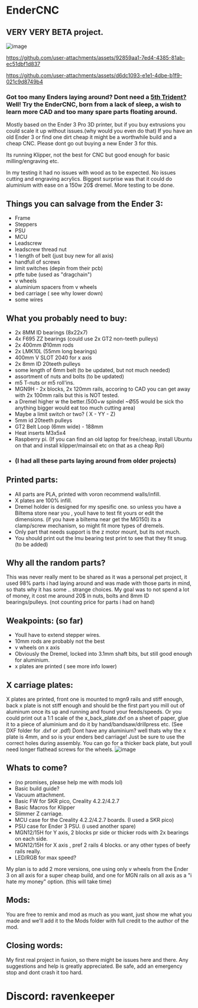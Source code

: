 # EnderCNC

## VERY VERY BETA project.

![image](https://github.com/user-attachments/assets/de257c63-5e4d-4829-91a2-60f41d26e5db)





https://github.com/user-attachments/assets/92859aa1-7ed4-4385-81ab-ec51dbf1d837


https://github.com/user-attachments/assets/d6dc1093-e1e1-4dbe-b1f9-021c9d8749b4


### Got too many Enders laying around? Dont need a [5th Trident?](https://github.com/yell3D/Ender3dent) Well! Try the EnderCNC, born from a lack of sleep, a wish to learn more CAD and too many spare parts floating around.

Mostly based on the Ender 3 Pro 3D printer, but if you buy extrusions you could scale it up without issues.(why would you even do that) If you have an old Ender 3 or find one dirt cheap it might be a worthwhile build and a cheap CNC. Please dont go out buying a new Ender 3 for this.

Its running Klipper, not the best for CNC but good enough for basic milling/engraving etc.

In my testing it had no issues with wood as to be expected. No issues cutting and engraving acrylics. Biggest surprise was that it could do aluminium with ease on a 150w 20$ dremel. More testing to be done.

## Things you can salvage from the Ender 3:

* Frame
* Steppers
* PSU
* MCU
* Leadscrew
* leadscrew thread nut
* 1 length of belt (just buy new for all axis)
* handfull of screws
* limit switches (depin from their pcb)
* ptfe tube (used as "dragchain")
* v wheels
* aluminium spacers from v wheels
* bed carriage ( see why lower down)
* some wires


## What you probably need to buy:

* 2x 8MM ID bearings (8x22x7)
* 4x F695 ZZ bearings (could use 2x GT2 non-teeth pulleys)
* 2x 400mm Ø10mm rods
* 2x LMK10L (55mm long bearings) 
* 400mm V SLOT 2040 for x axis
* 2x 8mm ID 20teeth pulleys
* some length of 6mm belt (to be updated, but not much needed)
* assortment of nuts and bolts (to be updated)
* m5 T-nuts or m5 roll'ins.
* MGN9H - 2x blocks, 2x 120mm rails, accoring to CAD you can get away with 2x 100mm rails but this is NOT tested.  
* a Dremel higher w the better.(500+w spindel ~Ø55 would be sick tho anything bigger would eat too much cutting area)
* Maybe a limit switch or two? ( X - YY - Z)
* 5mm id 20teeth pulleys
* GT2 Belt Loop (6mm wide) - 188mm
* Heat inserts M3x5x4
* Raspberry pi. (If you can find an old laptop for free/cheap, install Ubuntu on that and install klipper/mainsail etc on that as a cheap Rpi) 
* ### (I had all these parts laying around from older projects)

## Printed parts:

* All parts are PLA, printed with voron recommend walls/infill. 
* X plates are 100% infill.
* Dremel holder is designed for my spesific one. so unless you have a Biltema store near you , youll have to test fit yours or edit the dimensions. (if you have a biltema near get the MG150) its a clamp/screw mechanism, so might fit more types of dremels.
* Only part that needs support is the z motor mount, but its not much.
* You should print out the lmu bearing test print to see that they fit snug. (to be added)



## Why all the random parts? 

This was never really ment to be shared as it was a personal pet project, it used 98% parts i had laying around and was made with those parts in mind, so thats why it has some
.. strange choices. My goal was to not spend a lot of money, it cost me around 20$ in nuts, bolts and 8mm ID bearings/pulleys.  (not counting price for parts i had on hand)

## Weakpoints: (so far)

* Youll have to extend stepper wires. 
* 10mm rods are probably not the best
* v wheels on x axis
* Obviously the Dremel, locked into 3.1mm shaft bits, but still good enough for aluminium.
* x plates are printed ( see more info lower) 

## X carriage plates: 

X plates are printed, front one is mounted to mgn9 rails and stiff enough, back x plate is not stiff enough and should be the first part you mill out of aluminum once its up and running and found your feeds/speeds. Or you could print out a 1:1 scale of the x_back_plate.dxf on a sheet of paper, glue it to a piece of aluminium and do it by hand/bandsaw/drillpress etc. (See DXF folder for .dxf or .pdf)
Dont have any aluminium? well thats why the x plate is 4mm, and so is your enders bed carriage! Just be sure to use the correct holes during assembly. You can go for a thicker back plate, but youll need longer flathead screws for the wheels.
![image](https://github.com/user-attachments/assets/c4f19946-c595-4232-bdd7-9e3ad63d106a)



## Whats to come?
* (no promises, please help me with mods lol) 
* Basic build guide?
* Vacuum attachment.
* Basic FW for SKR pico, Creality 4.2.2/4.2.7
* Basic Macros for Klipper
* Slimmer Z carriage.
* MCU case for the Creality 4.2.2/4.2.7 boards. (I used a SKR pico)
* PSU case for Ender 3 PSU. (i used another spare)
* MGN12/15H for Y axis, 2 blocks pr side or thicker rods with 2x bearings on each side.
* MGN12/15H for X axis , pref 2 rails 4 blocks.
or any other types of beefy rails really.
* LED/RGB for max speed?


My plan is to add 2 more versions, one using only v wheels from the Ender 3 on all axis for a super cheap build, and one for MGN rails on all axis as a "i hate my money" option. (this will take time)

## Mods:

You are free to remix and mod as much as you want, just show me what you made and we'll add it to the Mods folder with full credit to the author of the mod.

## Closing words:

My first real project in fusion, so there might be issues here and there. Any suggestions and help is greatly appreciated. Be safe, add an emergency stop and dont crash it too hard.
# Discord: ravenkeeper
